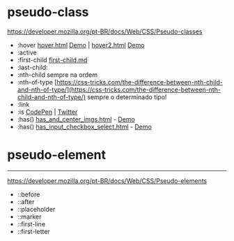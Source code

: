 # pseudo-class

https://developer.mozilla.org/pt-BR/docs/Web/CSS/Pseudo-classes

- :hover [hover.html](./hover.html) [Demo](https://geraldotech.github.io/DevMap/CSS/pages/hover.html) | [hover2.html](./hover2.html) [Demo](https://geraldotech.github.io/DevMap/CSS/pages/hover2.html)
- :active
- :first-child [first-child.md](./first-child.md)
- :last-child:
- :nth-child  sempre na ordem
- :nth-of-type [https://css-tricks.com/the-difference-between-nth-child-and-nth-of-type/](https://css-tricks.com/the-difference-between-nth-child-and-nth-of-type/) sempre o determinado tipo!
- :link
- :is [CodePen](https://codepen.io/geraldopcf/pen/NWMVXZK) | [Twitter](https://twitter.com/addyosmani/status/1411942923671785474)
- :has() [has_and_center_imgs.html](https://github.com/geraldotech/DevMap/blob/main/CSS/pages/has/has_and_center_imgs.html) - [Demo](https://geraldotech.github.io/DevMap/CSS/pages/has_and_center_imgs.html)
- :has() [has_input_checkbox_select.html](https://github.com/geraldotech/DevMap/blob/main/CSS/pages/has/has_input_checkbox_select.html) - [Demo](https://geraldotech.github.io/DevMap/CSS/pages/has/has_input_checkbox_select.html)
# pseudo-element 

<hr>

https://developer.mozilla.org/pt-BR/docs/Web/CSS/Pseudo-elements

- ::before
- ::after
- ::placeholder
- ::marker
- ::first-line 
- ::first-letter